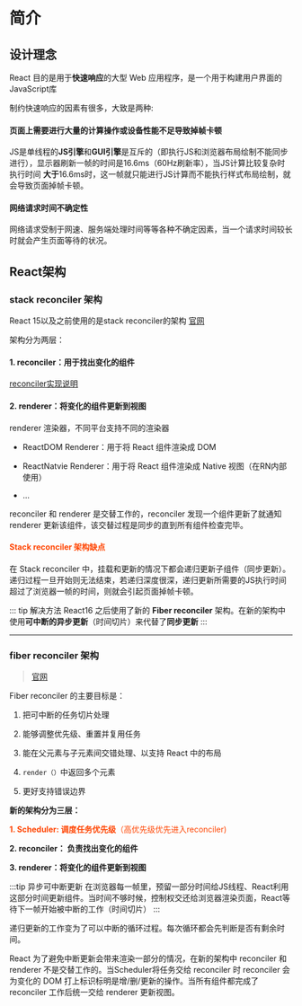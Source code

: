 # 简介

## 设计理念

React 目的是用于**快速响应**的大型 Web 应用程序，是一个用于构建用户界面的JavaScript库

制约快速响应的因素有很多，大致是两种:

#### 页面上需要进行大量的计算操作或设备性能不足导致掉帧卡顿

  JS是单线程的**JS引擎**和**GUI引擎**是互斥的（即执行JS和浏览器布局绘制不能同步进行），显示器刷新一帧的时间是16.6ms（60Hz刷新率），当JS计算比较复杂时执行时间 **大于**16.6ms时，这一帧就只能进行JS计算而不能执行样式布局绘制，就会导致页面掉帧卡顿。

#### 网络请求时间不确定性

  网络请求受制于网速、服务端处理时间等等各种不确定因素，当一个请求时间较长时就会产生页面等待的状况。

## React架构

### stack reconciler 架构

React 15以及之前使用的是stack reconciler的架构 [官网](https://zh-hans.reactjs.org/docs/implementation-notes.html)

架构分为两层：

#### **1. reconciler**：用于找出变化的组件

[reconciler实现说明](/前端/框架/React/React/Reconciler.md)

#### **2. renderer**：将变化的组件更新到视图

renderer 渲染器，不同平台支持不同的渲染器

- ReactDOM Renderer：用于将 React 组件渲染成 DOM

- ReactNatvie Renderer：用于将 React 组件渲染成 Native 视图（在RN内部使用）

- ...

reconciler 和 renderer 是交替工作的，reconciler 发现一个组件更新了就通知 renderer 更新该组件，该交替过程是同步的直到所有组件检查完毕。

#### **<font color="#f40">Stack reconciler 架构缺点</font>**

在 Stack reconciler 中，挂载和更新的情况下都会递归更新子组件（同步更新）。递归过程一旦开始则无法结束，若递归深度很深，递归更新所需要的JS执行时间超过了浏览器一帧的时间，则就会引起页面掉帧卡顿。

::: tip 解决方法
React16 之后使用了新的 **Fiber reconciler** 架构。在新的架构中使用**可中断的异步更新**（时间切片）来代替了**同步更新**
:::

---

### fiber reconciler 架构

> [官网](https://zh-hans.reactjs.org/docs/codebase-overview.html#fiber-reconciler)

Fiber reconciler 的主要目标是：

1. 把可中断的任务切片处理

2. 能够调整优先级、重置并复用任务

3. 能在父元素与子元素间交错处理、以支持 React 中的布局

4. `render（）`中返回多个元素

5. 更好支持错误边界

**新的架构分为三层：**

<font color="#f40" >**1. Scheduler: 调度任务优先级**（高优先级优先进入reconciler)</font>

**2. reconciler： 负责找出变化的组件**

**3. renderer：将变化的组件更新到视图**

:::tip 异步可中断更新
在浏览器每一帧里，预留一部分时间给JS线程、React利用这部分时间更新组件。当时间不够时候，控制权交还给浏览器渲染页面，React等待下一帧开始被中断的工作（时间切片）
:::

递归更新的工作变为了可以中断的循环过程。每次循环都会先判断是否有剩余时间。

React 为了避免中断更新会带来渲染一部分的情况，在新的架构中 reconciler 和 renderer 不是交替工作的。当Scheduler将任务交给 reconciler 时 reconciler 会为变化的 DOM 打上标识标明是增/删/更新的操作。当所有组件都完成了 reconciler 工作后统一交给 renderer 更新视图。